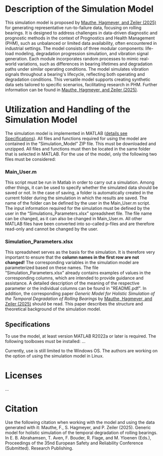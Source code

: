 # Description of the Simulation Model
This simulation model is proposed by [Mauthe, Hagmeyer, and Zeiler (2025)](#Citation) for generating representative run-to-failure data, focusing on rolling bearings. It is designed to address challenges in data-driven diagnostic and prognostic methods in the context of Prognostics and Health Management (PHM), such as unbalanced or limited data availability, often encountered in industrial settings. The model consists of three modular components: life-load modeling, degradation progression simulation, and vibration signal generation. Each module incorporates random processes to mimic real-world variations, such as differences in bearing lifetimes and degradation paths under similar operating conditions. The model simulates vibration signals throughout a bearing's lifecycle, reflecting both operating and degradation conditions. This versatile model supports creating synthetic data sets tailored to specific scenarios, facilitating research in PHM. Further information can be found in [Mauthe, Hagmeyer, and Zeiler (2025)](#Citation).

# Utilization and Handling of the Simulation Model
The simulation model is implemented in MATLAB ([details see Specifications](#Specifications)). All files and functions required for using the model are contained in the “Simulation_Model” ZIP file. This must be downloaded and unzipped. All files and functions must then be located in the same folder that is selected in MATLAB. For the use of the model, only the following two files must be considered:
### Main_User.m
This script must be run in Matlab in order to carry out a simulation. Among other things, it can be used to specify whether the simulated data should be saved or not. In the case of saving, a folder is automatically created in the current folder during the simulation in which the results are saved. The name of the folder can be defined by the user in the Main_User.m script. The input information required for the simulation must be defined by the user in the “Simulations_Parameters.xlsx” spreadsheet file. The file name can be changed, as it can also be changed in Main_User.m. All other MATLAB files have been converted into so-called p-files and are therefore read-only and cannot be changed by the user.
### Simulation_Parameters.xlsx
This spreadsheet serves as the basis for the simulation. It is therefore very important to ensure that the **column names in the first row are not changed!** The corresponding variables in the simulation model are parameterized based on these names. The file “Simulation_Parameters.xlsx” already contains examples of values in the corresponding columns, which are intended to provide guidance and assistance. A detailed description of the meaning of the respective parameter or the individual columns can be found in "README.pdf". In addition, the corresponding paper _Generic Model for Holistic Simulation of the Temporal Degradation of Rolling Bearings_ by [Mauthe, Hagmeyer, and Zeiler (2025)](#Citation) should be read. This paper describes the structure and theoretical background of the simulation model.

## Specifications
To use the model, at least version MATLAB R2022a or later is required. The following toolboxes must be installed: …

Currently, use is still limited to the Windows OS. The authors are working on the option of using the simulation model in Linux.

# Licenses
...

# Citation
Use the following citation when working with the model and using the data generated with it: Mauthe, F., S. Hagmeyer, and P. Zeiler (2025). Generic model for holistic simulation of the temporal degradation of rolling bearings. In E. B. Abrahamsen, T. Aven, F. Bouder, R. Flage, and M. Yloenen (Eds.), Proceedings of the 35nd European Safety and Reliability Conference (Submitted). Research Publishing.

